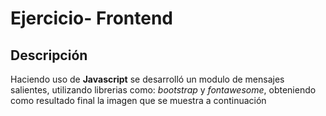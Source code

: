 # Ejercicio- Frontend

## Descripción

Haciendo uso de **Javascript** se desarrolló un modulo de mensajes salientes, utilizando librerias como: *bootstrap* y *fontawesome*, obteniendo como resultado final la imagen que se muestra a continuación
